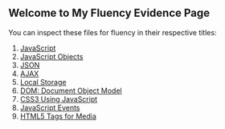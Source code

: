 ## Welcome to My Fluency Evidence Page

You can inspect these files for fluency in their respective titles:

1. [JavaScript](https://github.com/Lytle-Phil/CIT261-GEDEBORG/blob/master/JavaScript.html)
2. [JavaScript Objects](https://github.com/Lytle-Phil/CIT261-GEDEBORG/blob/master/js_objects.html)
3. [JSON](https://github.com/Lytle-Phil/CIT261-GEDEBORG/blob/master/JSON.html)
4. [AJAX](https://github.com/Lytle-Phil/CIT261-GEDEBORG/blob/master/AJAX.html)
5. [Local Storage](https://github.com/Lytle-Phil/CIT261-GEDEBORG/blob/master/localStorage.html)
6. [DOM: Document Object Model](https://github.com/Lytle-Phil/CIT261-GEDEBORG/blob/master/DOM_Manipulation.html)
7. [CSS3 Using JavaScript](https://github.com/Lytle-Phil/CIT261-GEDEBORG/blob/master/CSS3_Class_Manipulation_JS.html)
8. [JavaScript Events](https://github.com/Lytle-Phil/CIT261-GEDEBORG/blob/master/JS_events.html)
9. [HTML5 Tags for Media](https://github.com/Lytle-Phil/CIT261-GEDEBORG/blob/master/media.html)

<!--Whenever you commit to this repository, GitHub Pages will run [Jekyll](https://jekyllrb.com/) to rebuild the pages in your site, from the content in your Markdown files.-->

<!--### Markdown-->

<!--Markdown is a lightweight and easy-to-use syntax for styling your writing. It includes conventions for

<!--```markdown
Syntax highlighted code block-->

<!--# Header 1
## Header 2
### Header 3-->

<!--- Bulleted
- List
-->
<!--1. Numbered
2. List
-->
<!--**Bold** and _Italic_ and `Code` text
-->
<!--[Link](url) and ![Image](src)
```
-->
<!--For more details see [GitHub Flavored Markdown](https://guides.github.com/features/mastering-markdown/).
-->
<!--### Jekyll Themes
-->
<!--Your Pages site will use the layout and styles from the Jekyll theme you have selected in your [repository settings](https://github.com/Lytle-Phil/CIT261-GEDEBORG/settings). The name of this theme is saved in the Jekyll `_config.yml` configuration file.-->

<!--### Support or Contact
-->
<!--Having trouble with Pages? Check out our [documentation](https://help.github.com/categories/github-pages-basics/) or [contact support](https://github.com/contact) and we’ll help you sort it out.-->


